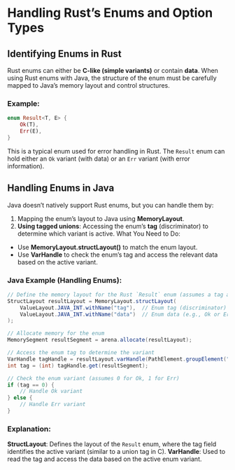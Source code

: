 # Handling Rust’s Enums and Option Types

## Identifying Enums in Rust
Rust enums can either be **C-like (simple variants)** or contain **data**. When using Rust enums with Java, the structure of the enum must be carefully mapped to Java’s memory layout and control structures.

### Example:
```rust
enum Result<T, E> {
    Ok(T),
    Err(E),
}
```
This is a typical enum used for error handling in Rust. The `Result` enum can hold either an `Ok` variant (with data) or an `Err` variant (with error information).

## Handling Enums in Java
Java doesn’t natively support Rust enums, but you can handle them by:
1. Mapping the enum’s layout to Java using **MemoryLayout**.
2. **Using tagged unions**: Accessing the enum’s **tag** (discriminator) to determine which variant is active.
What You Need to Do:
- Use **MemoryLayout.structLayout()** to match the enum layout.
- Use **VarHandle** to check the enum’s tag and access the relevant data based on the active variant.

### Java Example (Handling Enums):

```java
// Define the memory layout for the Rust `Result` enum (assumes a tag and data layout)
StructLayout resultLayout = MemoryLayout.structLayout(
    ValueLayout.JAVA_INT.withName("tag"),  // Enum tag (discriminator)
    ValueLayout.JAVA_INT.withName("data")  // Enum data (e.g., Ok or Err)
);

// Allocate memory for the enum
MemorySegment resultSegment = arena.allocate(resultLayout);

// Access the enum tag to determine the variant
VarHandle tagHandle = resultLayout.varHandle(PathElement.groupElement("tag"));
int tag = (int) tagHandle.get(resultSegment);

// Check the enum variant (assumes 0 for Ok, 1 for Err)
if (tag == 0) {
    // Handle Ok variant
} else {
    // Handle Err variant
}
```

### Explanation:
**StructLayout**: Defines the layout of the `Result` enum, where the tag field identifies the active variant (similar to a union tag in C).
**VarHandle**: Used to read the tag and access the data based on the active enum variant.
